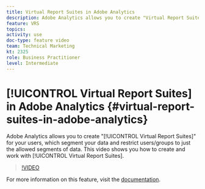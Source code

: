 ```yaml
---
title: Virtual Report Suites in Adobe Analytics
description: Adobe Analytics allows you to create "Virtual Report Suites" for your users, which segment your data and restrict users/groups to just the allowed segments of data. This video shows you how to create and work with Virtual Report Suites.
feature: VRS
topics: 
activity: use
doc-type: feature video
team: Technical Marketing
kt: 2325
role: Business Practitioner
level: Intermediate
---
```


# [!UICONTROL Virtual Report Suites] in Adobe Analytics {#virtual-report-suites-in-adobe-analytics}

Adobe Analytics allows you to create "[!UICONTROL Virtual Report Suites]" for your users, which segment your data and restrict users/groups to just the allowed segments of data. This video shows you how to create and work with [!UICONTROL Virtual Report Suites].

>[!VIDEO](https://video.tv.adobe.com/v/25412/?quality=12)

For more information on this feature, visit the [documentation](https://marketing.adobe.com/resources/help/en_US/reference/vrs-about.html).
